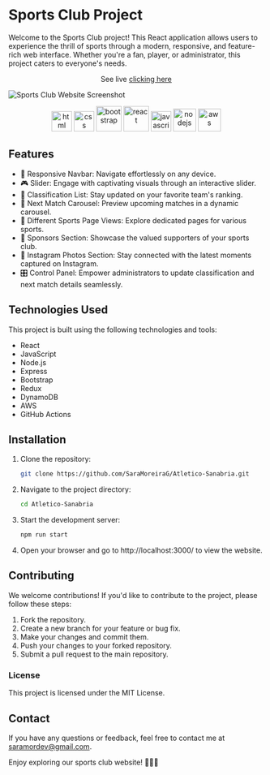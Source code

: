 # Sports Club Project

Welcome to the Sports Club project! This React application allows users to experience the thrill of sports through a modern, responsive, and feature-rich web interface. Whether you're a fan, player, or administrator, this project caters to everyone's needs.

<p align="center">See live <a href="https://atleticosanabria.com/" target="_blank">clicking here</a></p>

![Sports Club Website Screenshot](atletico-sanabria-futbol.png)

<p align="center">
	<img src='https://upload.wikimedia.org/wikipedia/commons/thumb/3/38/HTML5_Badge.svg/2048px-HTML5_Badge.svg.png' alt='html' width='40'>
	<img src='https://upload.wikimedia.org/wikipedia/commons/thumb/6/62/CSS3_logo.svg/800px-CSS3_logo.svg.png' alt='css' width='40'>
	<img src='https://upload.wikimedia.org/wikipedia/commons/thumb/b/b2/Bootstrap_logo.svg/1200px-Bootstrap_logo.svg.png' alt='bootstrap' width='50'>
	<img src='https://upload.wikimedia.org/wikipedia/commons/thumb/a/a7/React-icon.svg/1024px-React-icon.svg.png' alt='react' width='50'>
	<img src='https://upload.wikimedia.org/wikipedia/commons/thumb/6/6a/JavaScript-logo.png/768px-JavaScript-logo.png' alt='javascript' width='40'>
	<img src='https://miro.medium.com/v2/resize:fit:800/1*bc9pmTiyKR0WNPka2w3e0Q.png'
	alt='nodejs' width='45'>
	<img src='https://upload.wikimedia.org/wikipedia/commons/thumb/5/5c/AWS_Simple_Icons_AWS_Cloud.svg/2560px-AWS_Simple_Icons_AWS_Cloud.svg.png'
	alt='aws' width='45'>
</p>

## Features

- 📱 Responsive Navbar: Navigate effortlessly on any device.
- 🎮 Slider: Engage with captivating visuals through an interactive slider.
- 🏅 Classification List: Stay updated on your favorite team's ranking.
- 🔄 Next Match Carousel: Preview upcoming matches in a dynamic carousel.
- 🏀 Different Sports Page Views: Explore dedicated pages for various sports.
- 🤝 Sponsors Section: Showcase the valued supporters of your sports club.
- 📸 Instagram Photos Section: Stay connected with the latest moments captured on Instagram.
- 🎛 Control Panel: Empower administrators to update classification and next match details seamlessly.

## Technologies Used
This project is built using the following technologies and tools:
- React
- JavaScript
- Node.js
- Express
- Bootstrap
- Redux
- DynamoDB
- AWS
- GitHub Actions

## Installation

1. Clone the repository:
   ```bash
   git clone https://github.com/SaraMoreiraG/Atletico-Sanabria.git

2. Navigate to the project directory:
	```bash
	cd Atletico-Sanabria

3. Start the development server:
	```bash
	npm run start

4. Open your browser and go to http://localhost:3000/ to view the website.

## Contributing
We welcome contributions! If you'd like to contribute to the project, please follow these steps:

1. Fork the repository.
2. Create a new branch for your feature or bug fix.
3. Make your changes and commit them.
4. Push your changes to your forked repository.
5. Submit a pull request to the main repository.

### License
This project is licensed under the MIT License.

## Contact
If you have any questions or feedback, feel free to contact me at saramordev@gmail.com.

Enjoy exploring our sports club website! 🥇🏀🏈

